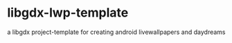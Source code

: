libgdx-lwp-template
===================

a libgdx project-template for creating android livewallpapers and daydreams
